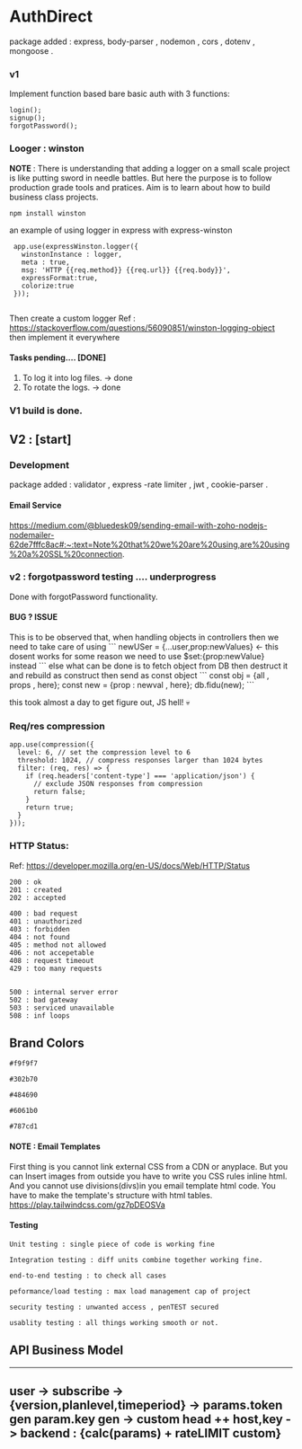 # AuthDirect

package added : express, body-parser , nodemon , cors , dotenv , mongoose .
### v1
Implement function based bare basic auth with 3 functions:

```
login();
signup();
forgotPassword();
```

### Looger : winston

<b> NOTE </b> : There is understanding that adding a logger on a small scale project is like putting sword in needle battles. But here the purpose is to follow production grade tools and pratices. Aim is to learn about how to build business class projects.

```
npm install winston
```

an example of using logger in express with express-winston
```
 app.use(expressWinston.logger({
   winstonInstance : logger,
   meta : true,
   msg: 'HTTP {{req.method}} {{req.url}} {{req.body}}',
   expressFormat:true,
   colorize:true
 }));
 
```
Then create a custom logger
Ref : https://stackoverflow.com/questions/56090851/winston-logging-object
then implement it everywhere

#### Tasks pending.... [DONE]
1) To log it into log files. -> done 
2) To rotate the logs. -> done 
### V1 build is done.

## V2 : [start] 

### Development
package added : validator , express -rate limiter , jwt , cookie-parser .

#### Email Service
https://medium.com/@bluedesk09/sending-email-with-zoho-nodejs-nodemailer-62de7fffc8ac#:~:text=Note%20that%20we%20are%20using,are%20using%20a%20SSL%20connection.


### v2 : forgotpassword testing .... underprogress
Done with forgotPassword functionality.

#### BUG ? ISSUE

<p> 
This is to be observed that, when handling objects in controllers then we need to take care of using 
```
newUSer = {...user,prop:newValues} <- this dosent works for some reason
we need to use $set:{prop:newValue} instead
```
else what can be done is to fetch object from DB then destruct it and rebuild as construct then send as const object
```
const obj = {all , props , here};
const new = {prop : newval , here};
db.fidu(new);
```

this took almost a day to get figure out, JS hell! 💀
</p>

### Req/res compression 

```
app.use(compression({
  level: 6, // set the compression level to 6
  threshold: 1024, // compress responses larger than 1024 bytes
  filter: (req, res) => {
    if (req.headers['content-type'] === 'application/json') {
      // exclude JSON responses from compression
      return false;
    }
    return true;
  }
}));

```
### HTTP Status:
Ref: https://developer.mozilla.org/en-US/docs/Web/HTTP/Status

```
200 : ok
201 : created
202 : accepted

400 : bad request
401 : unauthorized
403 : forbidden
404 : not found
405 : method not allowed
406 : not accepetable   
408 : request timeout
429 : too many requests


500 : internal server error
502 : bad gateway
503 : serviced unavailable
508 : inf loops 
```

## Brand Colors

```
#f9f9f7

#302b70

#484690

#6061b0

#787cd1
```


#### NOTE : Email Templates
First thing is you cannot link external CSS from a CDN or anyplace.
But you can Insert images from outside
you have to write you CSS rules inline html.
And you cannot use divisions(divs)in you email template html code.
You have to make the template's structure with html tables.
https://play.tailwindcss.com/gz7pDEOSVa




#### Testing
```
Unit testing : single piece of code is working fine

Integration testing : diff units combine together working fine.

end-to-end testing : to check all cases

peformance/load testing : max load management cap of project

security testing : unwanted access , penTEST secured 

usablity testing : all things working smooth or not.
```



## API Business Model
------------------------------------------------------------------------------------------
user -> subscribe -> {version,planlevel,timeperiod} -> params.token gen param.key gen
-> custom head ++ host,key -> backend : {calc(params) + rateLIMIT custom}
------------------------------------------------------------------------------------------

